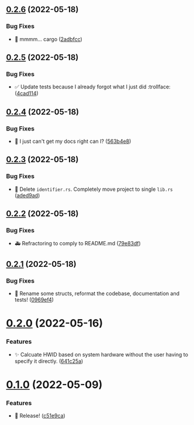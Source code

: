 ## [0.2.6](https://github.com/ChecksumDev/uniqueid/compare/v0.2.5...v0.2.6) (2022-05-18)


### Bug Fixes

* :construction_worker: mmmm... cargo ([2adbfcc](https://github.com/ChecksumDev/uniqueid/commit/2adbfcc1726d14e8857c55ad0bbfde2417db13bc))



## [0.2.5](https://github.com/ChecksumDev/uniqueid/compare/v0.2.4...v0.2.5) (2022-05-18)


### Bug Fixes

* :white_check_mark: Update tests because I already forgot what I just did :trollface: ([4cad114](https://github.com/ChecksumDev/uniqueid/commit/4cad11482874f77ae90a9db0dc5d9e48c42c429b))



## [0.2.4](https://github.com/ChecksumDev/uniqueid/compare/v0.2.3...v0.2.4) (2022-05-18)


### Bug Fixes

* :memo: I just can't get my docs right can I? ([563b4e8](https://github.com/ChecksumDev/uniqueid/commit/563b4e8dd479a3624bbb8edc710cd2ab1a962fdb))



## [0.2.3](https://github.com/ChecksumDev/uniqueid/compare/v0.2.2...v0.2.3) (2022-05-18)


### Bug Fixes

* :art: Delete `identifier.rs`. Completely move project to single `lib.rs` ([aded9ad](https://github.com/ChecksumDev/uniqueid/commit/aded9adbc3116893834ce543ad6e1a339e569cb9))



## [0.2.2](https://github.com/ChecksumDev/uniqueid/compare/v0.2.1...v0.2.2) (2022-05-18)


### Bug Fixes

* :ambulance: Refractoring to comply to README.md ([79e83df](https://github.com/ChecksumDev/uniqueid/commit/79e83df1d8d8397b9772dbf637ab6f26bb8eafea))



## [0.2.1](https://github.com/ChecksumDev/uniqueid/compare/v0.2.0...v0.2.1) (2022-05-18)


### Bug Fixes

* :art: Rename some structs, reformat the codebase, documentation and tests! ([0969ef4](https://github.com/ChecksumDev/uniqueid/commit/0969ef458997be30039c871b52e89f1b456bbc35))



# [0.2.0](https://github.com/ChecksumDev/uniqueid/compare/v0.1.0...v0.2.0) (2022-05-16)


### Features

* :sparkles: Calcuate HWID based on system hardware without the user having to specify it directly. ([641c25a](https://github.com/ChecksumDev/uniqueid/commit/641c25abb7ce3a05de6b908c7d23358577519a56))



# [0.1.0](https://github.com/ChecksumDev/uniqueid/compare/c51e9ca77d09bae149fa4f216c0ad8450cbde5a6...v0.1.0) (2022-05-09)


### Features

* :tada: Release! ([c51e9ca](https://github.com/ChecksumDev/uniqueid/commit/c51e9ca77d09bae149fa4f216c0ad8450cbde5a6))



